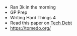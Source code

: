 - Ran 3k in the morning
- GP Prep
- Writing Hard Things 4
- Read this paper on [Tech Debt](https://research.google/pubs/defining-measuring-and-managing-technical-debt/)
- https://tomedo.org/